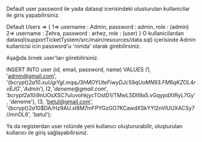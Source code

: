 Default user password ile yada datasql icerisindeki olusturulan kullanicilar ile giris yapabilirsiniz. 

Default Users => {
  1=> username : Admin,  password : admin, role : (admin)
  2=> username : Zehra,  password : arhez, role : (user)
 }
O kullanicilardan datasql(supportTicketTystem/src/main/resources/data.sql) içerisinde Admin kullanicisi icin password'u 'nimda' olarak girebilirsiniz.

Aşağıda örnek user'ları görebilirsiniz.

INSERT INTO user (id, email, password, name) VALUES 
(1, 'admin@gmail.com', '{bcrypt}$2a$10$.xuUgiYgl.mqqJ3hMOYUteFiwyDJc59qUoMN93.FM6qKZOL4rvEJG', 'Admin'),
(2, 'deneme@gmail.com', '{bcrypt}$2a$10$i9nUOsXSC7uIuvohkjycTOstD1/TMwLSDIl9a5.vGqypdXtRyL7Gy', 'deneme'),
(3, 'betul@gmail.com', '{bcrypt}$2a$10$DA/Hz9AU.xI8M7mFPYGzGO7KCawdXSkYYl2nVIUUXACSy7//mnOL6', 'betul');


Ya da registerdan user rolünde yeni kullanıcı oluştururabilir, oluşturulan kullanıcı ile giriş sağlayabilirsiniz.

